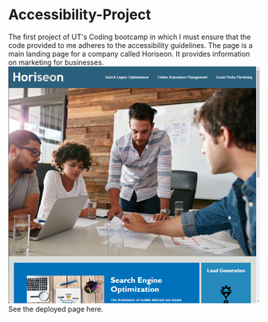 # Accessibility-Project
The first project of UT's Coding bootcamp in which I must ensure that the code provided to me adheres to the accessibility guidelines.
The page is a main landing page for a company called Horiseon. It provides information on marketing for businesses.
![Project Page Screenshot](https://github.com/manyLizards/Accessibility-Project/blob/main/assets/images/Challenge-1-Screenshot.png "Challenge 1 Screenshot")
See the deployed page here.
